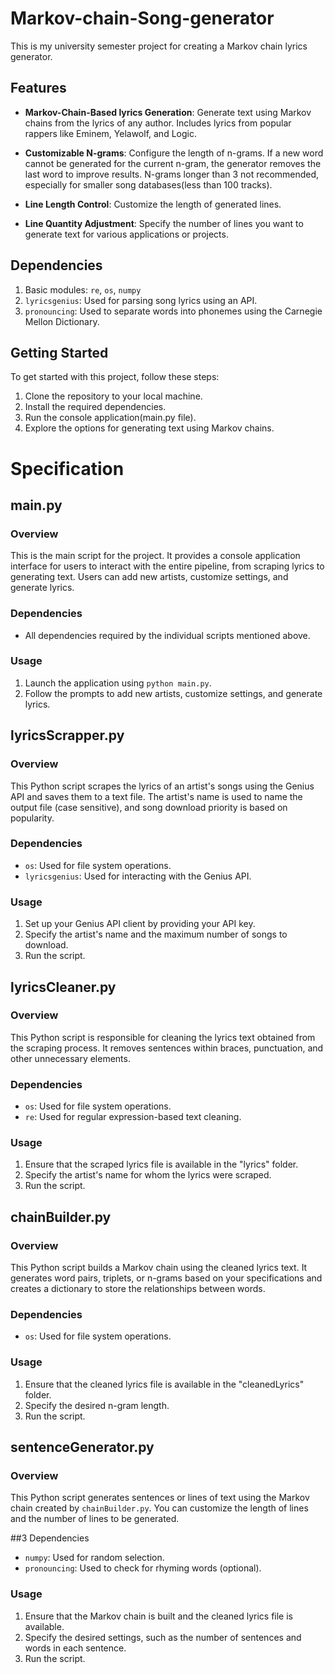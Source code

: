 # Markov-chain-Song-generator

This is my university semester project for creating a Markov chain lyrics generator.

## Features

- **Markov-Chain-Based lyrics Generation**: Generate text using Markov chains from the lyrics of any author. Includes lyrics from popular rappers like Eminem, Yelawolf, and Logic.

- **Customizable N-grams**: Configure the length of n-grams. If a new word cannot be generated for the current n-gram, the generator removes the last word to improve results. N-grams longer than 3 not recommended, especially for smaller song databases(less than 100 tracks).

- **Line Length Control**: Customize the length of generated lines.

- **Line Quantity Adjustment**: Specify the number of lines you want to generate text for various applications or projects.

## Dependencies

1. Basic modules: `re`, `os`, `numpy`
2. `lyricsgenius`: Used for parsing song lyrics using an API.
3. `pronouncing`: Used to separate words into phonemes using the Carnegie Mellon Dictionary.

## Getting Started

To get started with this project, follow these steps:

1. Clone the repository to your local machine.
2. Install the required dependencies.
3. Run the console application(main.py file).
4. Explore the options for generating text using Markov chains.

# Specification

## **main.py**

### Overview

This is the main script for the project. It provides a console application interface for users to interact with the entire pipeline, from scraping lyrics to generating text. Users can add new artists, customize settings, and generate lyrics.

### Dependencies

- All dependencies required by the individual scripts mentioned above.

### Usage

1. Launch the application using `python main.py`.
2. Follow the prompts to add new artists, customize settings, and generate lyrics.


## **lyricsScrapper.py**
  

### Overview
This Python script scrapes the lyrics of an artist's songs using the Genius API and saves them to a text file. The artist's name is used to name the output file (case sensitive), and song download priority is based on popularity.

### Dependencies
- `os`: Used for file system operations.
- `lyricsgenius`: Used for interacting with the Genius API.

### Usage
1. Set up your Genius API client by providing your API key.
2. Specify the artist's name and the maximum number of songs to download.
3. Run the script.
   
## **lyricsCleaner.py**
### Overview

This Python script is responsible for cleaning the lyrics text obtained from the scraping process. It removes sentences within braces, punctuation, and other unnecessary elements.

### Dependencies

- `os`: Used for file system operations.
- `re`: Used for regular expression-based text cleaning.

### Usage

1. Ensure that the scraped lyrics file is available in the "lyrics" folder.
2. Specify the artist's name for whom the lyrics were scraped.
3. Run the script.

## **chainBuilder.py**

### Overview

This Python script builds a Markov chain using the cleaned lyrics text. It generates word pairs, triplets, or n-grams based on your specifications and creates a dictionary to store the relationships between words.

### Dependencies

- `os`: Used for file system operations.

### Usage

1. Ensure that the cleaned lyrics file is available in the "cleanedLyrics" folder.
2. Specify the desired n-gram length.
3. Run the script.

## **sentenceGenerator.py**

### Overview

This Python script generates sentences or lines of text using the Markov chain created by `chainBuilder.py`. You can customize the length of lines and the number of lines to be generated.

##3 Dependencies

- `numpy`: Used for random selection.
- `pronouncing`: Used to check for rhyming words (optional).

### Usage

1. Ensure that the Markov chain is built and the cleaned lyrics file is available.
2. Specify the desired settings, such as the number of sentences and words in each sentence.
3. Run the script.





